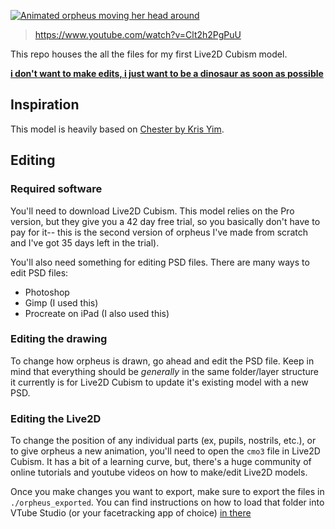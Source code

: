 [![Animated orpheus moving her head around](https://cloud-phgwn12ix-hack-club-bot.vercel.app/0ezgif.com-gif-maker.gif)](https://www.youtube.com/watch?v=Clt2h2PgPuU)
> https://www.youtube.com/watch?v=Clt2h2PgPuU

This repo houses the all the files for my first Live2D Cubism model.

**[i don't want to make edits, i just want to be a dinosaur as soon as possible](./orpheus_exported/README.md)**

## Inspiration

This model is heavily based on [Chester by Kris Yim](https://www.polygon.com/2021/2/18/22289309/twitch-vtuber-chester-otter-vr-kris-yim-animation).

## Editing

### Required software

You'll need to download Live2D Cubism. This model relies on the Pro version, but they give you a 42 day free trial, so you basically don't have to pay for it-- this is the second version of orpheus I've made from scratch and I've got 35 days left in the trial).

You'll also need something for editing PSD files. There are many ways to edit PSD files:

- Photoshop
- Gimp (I used this)
- Procreate on iPad (I also used this)

### Editing the drawing

To change how orpheus is drawn, go ahead and edit the PSD file. Keep in mind that everything should be _generally_ in the same folder/layer structure it currently is for Live2D Cubism to update it's existing model with a new PSD.

### Editing the Live2D

To change the position of any individual parts (ex, pupils, nostrils, etc.), or to give orpheus a new animation, you'll need to open the `cmo3` file in Live2D Cubism. It has a bit of a learning curve, but, there's a huge community of online tutorials and youtube videos on how to make/edit Live2D models.

Once you make changes you want to export, make sure to export the files in `./orpheus_exported`. You can find instructions on how to load that folder into VTube Studio (or your facetracking app of choice) [in there](./orpheus_exported/README.md)